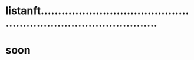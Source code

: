 # listanft.......................................................................................
# soon
